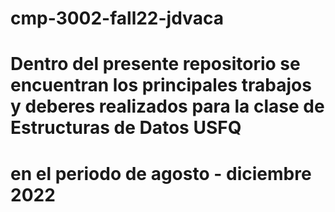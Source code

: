 # cmp-3002-fall22-jdvaca

# Dentro del presente repositorio se encuentran los principales trabajos y deberes realizados para la clase de Estructuras de Datos USFQ 
# en el periodo de agosto - diciembre 2022

